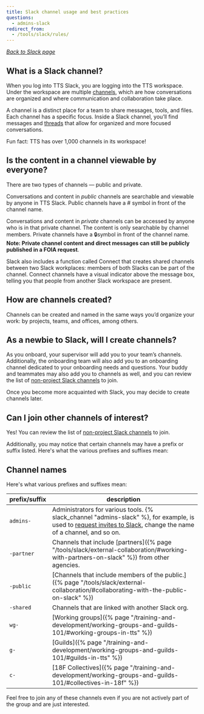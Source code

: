 ```yaml
---
title: Slack channel usage and best practices
questions:
  - admins-slack
redirect_from:
  - /tools/slack/rules/
---
```


_[Back to Slack page](../)_

## What is a Slack channel?

When you log into TTS Slack, you are logging into the TTS workspace. Under the workspace are multiple [channels](https://slack.com/help/articles/360017938993-What-is-a-channel), which are how conversations are organized and where communication and collaboration take place. 

A channel is a distinct place for a team to share messages, tools, and files. Each channel has a specific focus. Inside a Slack channel, you’ll find messages and [threads](https://slack.com/help/articles/115000769927-Use-threads-to-organize-discussions-#:~:text=Threads%20help%20you%20create%20organized,direct%20message%20(DM)%20conversation.) that allow for organized and more focused conversations.

Fun fact: TTS has over 1,000 channels in its workspace!

## Is the content in a channel viewable by everyone?

There are two types of channels — public and private.

Conversations and content in _public_ channels are searchable and viewable by anyone in TTS Slack. Public channels have a # symbol in front of the channel name. 

Conversations and content in _private_ channels can be accessed by anyone who is in that private channel. The content is only searchable by channel members. Private channels have a 🔒symbol in front of the channel name. **Note: Private channel content and direct messages can still be publicly published in a FOIA request**. 

Slack also includes a function called Connect that creates shared channels between two Slack workplaces: members of both Slacks can be part of the channel. Connect channels have a visual indicator above the message box, telling you that people from another Slack workspace are present.

## How are channels created?
Channels can be created and named in the same ways you’d organize your work: by projects, teams, and offices, among others. 

## As a newbie to Slack, will I create channels?
As you onboard, your supervisor will add you to your team’s channels. Additionally, the onboarding team will also add you to an onboarding channel dedicated to your onboarding needs and questions. Your buddy and teammates may also add you to channels as well, and you can review the list of [non-project Slack channels](https://docs.google.com/document/d/1HAcC0qU756AzeZ38iZOlosN98Xeppr2sJ9LXLOx0UbM/edit) to join. 

Once you become more acquainted with Slack, you may decide to create channels later.

## Can I join other channels of interest?
Yes! You can review the list of [non-project Slack channels](https://docs.google.com/document/d/1HAcC0qU756AzeZ38iZOlosN98Xeppr2sJ9LXLOx0UbM/edit) to join.  

Additionally, you may notice that certain channels may have a prefix or suffix listed. Here's what the various prefixes and suffixes mean:

## Channel names

Here's what various prefixes and suffixes mean:

| prefix/suffix | description                                                                                                                                                                                                                                 |
| ------------- | ------------------------------------------------------------------------------------------------------------------------------------------------------------------------------------------------------------------------------------------- |
| `admins-`     | Administrators for various tools. {% slack_channel "admins-slack" %}, for example, is used to [request invites to Slack](../user-management/), change the name of a channel, and so on. |
| `-partner`    | Channels that include [partners]({% page "/tools/slack/external-collaboration/#working-with-partners-on-slack" %}) from other agencies.                                                                                                     |
| `-public`     | [Channels that include members of the public.]({% page "/tools/slack/external-collaboration/#collaborating-with-the-public-on-slack" %})                                                                                                    |
| `-shared`     | Channels that are linked with another Slack org.                                                                                                                                                                                            |
| `wg-`         | [Working groups]({% page "/training-and-development/working-groups-and-guilds-101/#working-groups-in-tts" %})                                                                                                                               |
| `g-`          | [Guilds]({% page "/training-and-development/working-groups-and-guilds-101/#guilds-in-tts" %})                                                                                                                                               |
| `c-`          | [18F Collectives]({% page "/training-and-development/working-groups-and-guilds-101/#collectives-in-18f" %})                                                                                                                                 |

Feel free to join any of these channels even if you are not actively part of the
group and are just interested.
